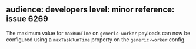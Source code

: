 audience: developers
level: minor
reference: issue 6269
---
The maximum value for `maxRunTime` on `generic-worker` payloads can now be configured using a `maxTaskRunTime` property on the `generic-worker` config.
